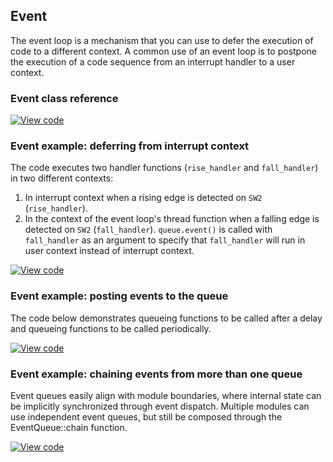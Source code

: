 ## Event

The event loop is a mechanism that you can use to defer the execution of code to a different context. A common use of an event loop is to postpone the execution of a code sequence from an interrupt handler to a user context.

### Event class reference

[![View code](https://www.mbed.com/embed/?type=library)](https://os.mbed.com/docs/v5.6/mbed-os-api-doxy/classevents_1_1_event_queue.html)

### Event example: deferring from interrupt context

The code executes two handler functions (`rise_handler` and `fall_handler`) in two different contexts:

1. In interrupt context when a rising edge is detected on `SW2` (`rise_handler`).
2. In the context of the event loop's thread function when a falling edge is detected on `SW2` (`fall_handler`). `queue.event()` is called with `fall_handler` as an argument to specify that `fall_handler` will run in user context instead of interrupt context.

[![View code](https://www.mbed.com/embed/?url=https://os.mbed.com/teams/mbed_example/code/events_ex_1/)](https://os.mbed.com/teams/mbed_example/code/events_ex_1/file/6ae734681f16/main.cpp)

### Event example: posting events to the queue

The code below demonstrates queueing functions to be called after a delay and queueing functions to be called periodically.

[![View code](https://www.mbed.com/embed/?url=https://os.mbed.com/teams/mbed_example/code/events_ex_2/)](https://os.mbed.com/teams/mbed_example/code/events_ex_2/file/488fe91e2e80/main.cpp)

### Event example: chaining events from more than one queue

Event queues easily align with module boundaries, where internal state can be
implicitly synchronized through event dispatch. Multiple modules can use
independent event queues, but still be composed through the EventQueue::chain function.

[![View code](https://www.mbed.com/embed/?url=https://os.mbed.com/teams/mbed_example/code/events_ex_3/)](https://os.mbed.com/teams/mbed_example/code/events_ex_3/file/fca134a32b61/main.cpp)
